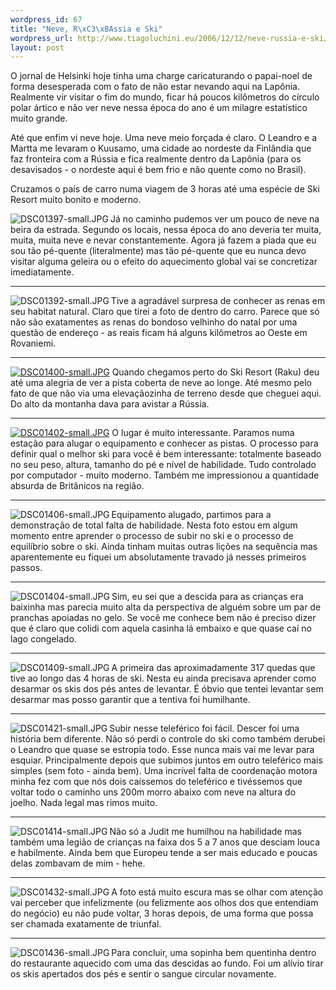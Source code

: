```yaml
--- 
wordpress_id: 67
title: "Neve, R\xC3\xBAssia e Ski"
wordpress_url: http://www.tiagoluchini.eu/2006/12/12/neve-russia-e-ski/
layout: post
---
```

O jornal de Helsinki hoje tinha uma charge caricaturando o papai-noel de forma desesperada com o fato de não estar nevando aqui na Lapônia. Realmente vir visitar o fim do mundo, ficar há poucos kilômetros do círculo polar ártico e não ver neve nessa época do ano é um milagre estatístico muito grande.

Até que enfim vi neve hoje. Uma neve meio forçada é claro. O Leandro e a Martta me levaram o Kuusamo, uma cidade ao nordeste da Finlândia que faz fronteira com a Rússia e fica realmente dentro da Lapônia (para os desavisados - o nordeste aqui é bem frio e não quente como no Brasil).

Cruzamos o país de carro numa viagem de 3 horas até uma espécie de Ski Resort muito bonito e moderno.

<a href="http://www.tiagoluchini.eu/wp-photos/20061212-210939-1.jpg" onclick="window.open('http://www.tiagoluchini.eu/wp-photos/20061212-210939-1.jpg','full_size_image','toolbar=0,scrollbars=0,location=0,status=0,menubar=0,resizable=1,height=788,width=1044');return false;"><img src="http://www.tiagoluchini.eu/wp-photos/thumb.20061212-210939-1.jpg" alt="DSC01397-small.JPG" title="DSC01397-small.JPG" style="border: medium none " class="postie-image" align="left" /></a> Já no caminho pudemos ver um pouco de neve na beira da estrada. Segundo os locais, nessa época do ano deveria ter muita, muita, muita neve e nevar constantemente. Agora já fazem a piada que eu sou tão pé-quente (literalmente) mas tão pé-quente que eu nunca devo visitar alguma geleira ou o efeito do aquecimento global vai se concretizar imediatamente.

<hr /><a href="http://www.tiagoluchini.eu/wp-photos/20061212-210939-2.jpg" onclick="window.open('http://www.tiagoluchini.eu/wp-photos/20061212-210939-2.jpg','full_size_image','toolbar=0,scrollbars=0,location=0,status=0,menubar=0,resizable=1,height=788,width=1044');return false;"><img src="http://www.tiagoluchini.eu/wp-photos/thumb.20061212-210939-2.jpg" alt="DSC01392-small.JPG" title="DSC01392-small.JPG" style="border: medium none " class="postie-image" align="left" /></a> Tive a agradável surpresa de conhecer as renas em seu habitat natural. Claro que tirei a foto de dentro do carro. Parece que só não são exatamentes as renas do bondoso velhinho do natal por uma questão de endereço - as reais ficam há alguns kilômetros ao Oeste em Rovaniemi.
<hr /><a href="http://www.tiagoluchini.eu/wp-photos/20061212-210939-3.jpg" onclick="window.open('http://www.tiagoluchini.eu/wp-photos/20061212-210939-3.jpg','full_size_image','toolbar=0,scrollbars=0,location=0,status=0,menubar=0,resizable=1,height=788,width=1044');return false;"><img src="http://www.tiagoluchini.eu/wp-photos/thumb.20061212-210939-3.jpg" alt="DSC01400-small.JPG" title="DSC01400-small.JPG" style="border: medium none " class="postie-image" align="top" /></a> Quando chegamos perto do Ski Resort (Raku) deu até uma alegria de ver a pista coberta de neve ao longe. Até mesmo pelo fato de que não via uma elevaçãozinha de terreno desde que cheguei aqui. Do alto da montanha dava para avistar a Rússia.
<hr /><a href="http://www.tiagoluchini.eu/wp-photos/20061212-210939-4.jpg" onclick="window.open('http://www.tiagoluchini.eu/wp-photos/20061212-210939-4.jpg','full_size_image','toolbar=0,scrollbars=0,location=0,status=0,menubar=0,resizable=1,height=788,width=1044');return false;"><img src="http://www.tiagoluchini.eu/wp-photos/thumb.20061212-210939-4.jpg" alt="DSC01402-small.JPG" title="DSC01402-small.JPG" style="border: medium none " class="postie-image" align="top" /></a> O lugar é muito interessante. Paramos numa estação para alugar o equipamento e conhecer as pistas. O processo para definir qual o melhor ski para você é bem interessante: totalmente baseado no seu peso, altura, tamanho do pé e nível de habilidade. Tudo controlado por computador - muito moderno. Também me impressionou a quantidade absurda de Britânicos na região.
<hr /><a href="http://www.tiagoluchini.eu/wp-photos/20061212-210939-5.jpg" onclick="window.open('http://www.tiagoluchini.eu/wp-photos/20061212-210939-5.jpg','full_size_image','toolbar=0,scrollbars=0,location=0,status=0,menubar=0,resizable=1,height=1044,width=788');return false;"><img src="http://www.tiagoluchini.eu/wp-photos/thumb.20061212-210939-5.jpg" alt="DSC01406-small.JPG" title="DSC01406-small.JPG" style="border: medium none " class="postie-image" align="left" /></a> Equipamento alugado, partimos para a demonstração de total falta de habilidade. Nesta foto estou em algum momento entre aprender o processo de subir no ski e o processo de equilíbrio sobre o ski. Ainda tinham muitas outras lições na sequência mas aparentemente eu fiquei um absolutamente travado já nesses primeiros passos.
<hr /><a href="http://www.tiagoluchini.eu/wp-photos/20061212-210939-6.jpg" onclick="window.open('http://www.tiagoluchini.eu/wp-photos/20061212-210939-6.jpg','full_size_image','toolbar=0,scrollbars=0,location=0,status=0,menubar=0,resizable=1,height=788,width=1044');return false;"><img src="http://www.tiagoluchini.eu/wp-photos/thumb.20061212-210939-6.jpg" alt="DSC01404-small.JPG" title="DSC01404-small.JPG" style="border: medium none " class="postie-image" align="left" /></a> Sim, eu sei que a descida para as crianças era baixinha mas parecia muito alta da perspectiva de alguém sobre um par de pranchas apoiadas no gelo. Se você me conhece bem não é preciso dizer que é claro que colidi com aquela casinha lá embaixo e que quase caí no lago congelado.
<hr /><a href="http://www.tiagoluchini.eu/wp-photos/20061212-210939-7.jpg" onclick="window.open('http://www.tiagoluchini.eu/wp-photos/20061212-210939-7.jpg','full_size_image','toolbar=0,scrollbars=0,location=0,status=0,menubar=0,resizable=1,height=1044,width=788');return false;"><img src="http://www.tiagoluchini.eu/wp-photos/thumb.20061212-210939-7.jpg" alt="DSC01409-small.JPG" title="DSC01409-small.JPG" style="border: medium none " class="postie-image" align="left" /></a> A primeira das aproximadamente 317 quedas que tive ao longo das 4 horas de ski. Nesta eu ainda precisava aprender como desarmar os skis dos pés antes de levantar. É óbvio que tentei levantar sem desarmar mas posso garantir que a tentiva foi humilhante.
<hr /><a href="http://www.tiagoluchini.eu/wp-photos/20061212-210939-8.jpg" onclick="window.open('http://www.tiagoluchini.eu/wp-photos/20061212-210939-8.jpg','full_size_image','toolbar=0,scrollbars=0,location=0,status=0,menubar=0,resizable=1,height=788,width=1044');return false;"><img src="http://www.tiagoluchini.eu/wp-photos/thumb.20061212-210939-8.jpg" alt="DSC01421-small.JPG" title="DSC01421-small.JPG" style="border: medium none " class="postie-image" align="left" /></a> Subir nesse teleférico foi fácil. Descer foi uma história bem diferente. Não só perdi o controle do ski como também derubei o Leandro que quase se estropia todo. Esse nunca mais vai me levar para esquiar. Principalmente depois que subimos juntos em outro teleférico mais simples (sem foto - ainda bem). Uma incrível falta de coordenação motora minha fez com que nós dois caíssemos do teleférico e tivéssemos que voltar todo o caminho uns 200m morro abaixo com neve na altura do joelho. Nada legal mas rimos muito.
<hr /><a href="http://www.tiagoluchini.eu/wp-photos/20061212-210939-9.jpg" onclick="window.open('http://www.tiagoluchini.eu/wp-photos/20061212-210939-9.jpg','full_size_image','toolbar=0,scrollbars=0,location=0,status=0,menubar=0,resizable=1,height=1044,width=788');return false;"><img src="http://www.tiagoluchini.eu/wp-photos/thumb.20061212-210939-9.jpg" alt="DSC01414-small.JPG" title="DSC01414-small.JPG" style="border: medium none " class="postie-image" align="left" /></a> Não só a Judit me humilhou na habilidade mas também uma legião de crianças na faixa dos 5 a 7 anos que desciam louca e habilmente. Ainda bem que Europeu tende a ser mais educado e poucas delas zombavam de mim - hehe.
<hr /><a href="http://www.tiagoluchini.eu/wp-photos/20061212-210940-10.jpg" onclick="window.open('http://www.tiagoluchini.eu/wp-photos/20061212-210940-10.jpg','full_size_image','toolbar=0,scrollbars=0,location=0,status=0,menubar=0,resizable=1,height=1316,width=884');return false;"><img src="http://www.tiagoluchini.eu/wp-photos/thumb.20061212-210940-10.jpg" alt="DSC01432-small.JPG" title="DSC01432-small.JPG" style="border: medium none " class="postie-image" align="left" /></a> A foto está muito escura mas se olhar com atenção vai perceber que infelizmente (ou felizmente aos olhos dos que entendiam do negócio) eu não pude voltar, 3 horas depois, de uma forma que possa ser chamada exatamente de triunfal.
<hr /><a href="http://www.tiagoluchini.eu/wp-photos/20061212-210940-11.jpg" onclick="window.open('http://www.tiagoluchini.eu/wp-photos/20061212-210940-11.jpg','full_size_image','toolbar=0,scrollbars=0,location=0,status=0,menubar=0,resizable=1,height=1316,width=884');return false;"><img src="http://www.tiagoluchini.eu/wp-photos/thumb.20061212-210940-11.jpg" alt="DSC01436-small.JPG" title="DSC01436-small.JPG" style="border: medium none " class="postie-image" align="left" /></a> Para concluir, uma sopinha bem quentinha dentro do restaurante aquecido com uma das descidas ao fundo. Foi um alívio tirar os skis apertados dos pés e sentir o sangue circular novamente.
